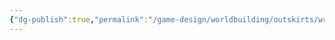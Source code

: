 ```yaml
---
{"dg-publish":true,"permalink":"/game-design/worldbuilding/outskirts/wrld-sheet-etnaax/"}
---
```



